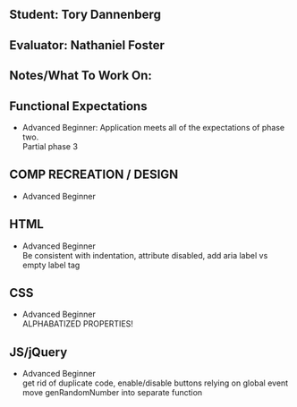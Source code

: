 ## Student: Tory Dannenberg
## Evaluator: Nathaniel Foster
## Notes/What To Work On:

## Functional Expectations

* Advanced Beginner: Application meets all of the expectations of phase two.  
Partial phase 3

## COMP RECREATION / DESIGN

* Advanced Beginner  

## HTML

* Advanced Beginner  
Be consistent with indentation, attribute disabled, 
add aria label vs empty label tag

## CSS

* Advanced Beginner  
ALPHABATIZED PROPERTIES!

## JS/jQuery

* Advanced Beginner  
get rid of duplicate code, enable/disable buttons
relying on global event
move genRandomNumber into separate function
